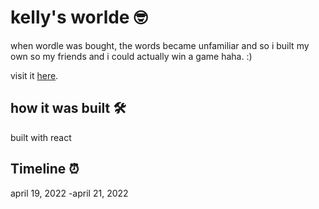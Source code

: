 # kelly's worlde 🤓

when wordle was bought, the words became unfamiliar and so i built my own so my friends and i could actually win a game haha. :) 

visit it [here](https://www.kellogswords.rocks/).

## how it was built 🛠
built with react 

## Timeline ⏰
april 19, 2022 -april 21, 2022
